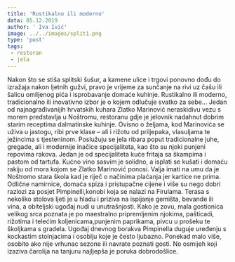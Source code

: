 ```yaml
---
title: 'Rustikalno ili moderno'
data: 05.12.2019
author: ' Iva Ivić'
image: ../../images/split1.png
type: 'post'
tags:
 - restoran
 - jela
---
```

Nakon što se stiša splitski šušur, a kamene ulice i trgovi ponovno dođu do izražaja nakon ljetnih gužvi, pravo je vrijeme za sunčanje na rivi uz čašu ili šalicu omiljenog pića i isprobavanje domaće kuhinje. Rustikalno ili moderno, tradicionalno ili inovativno izbor je o kojem odlučuje svatko za sebe...
Jedan od najnagrađivanijih hrvatskih kuhara Zlatko Marinović neraskidivu vezu s morem predstavlja u Noštromu, restoranu gdje je jelovnik nadahnut dobrim starim receptima dalmatinske kuhinje. Ovisno o željama, kod Marinovića se uživa u jastogu, ribi prve klase – ali i rižotu od priljepaka, vlasuljama te ježincima s tjesteninom. Poslužuju se jela ribara poput tradicionalne juhe, gregade, ali i modernije inačice specijaliteta, kao što su njoki punjeni repovima rakova. Jedan je od specijaliteta kuće fritaja sa škampima i pastom od tartufa. Kućno vino sasvim je solidno, a isplati se kušati i domaću rakiju od mora kojom se Zlatko Marinović ponosi. Valja imati na umu da je Noštromo stara škola kad je riječ o načinima plaćanja jer kartice ne prima.
Odlične namirnice, domaća spiza i pristupačne cijene i više su nego dobri razlozi za posjet Pimpinelli,konobi koja se nalazi na Firulama. Terasa s nekoliko stolova ljeti je u hladu i priziva na ispijanje gemišta, bevande ili vina, a obiteljski ugođaj nudi u unutrašnjosti. Kako je zovu, mala gostionica velikog srca poznata je po maestralno pripremljenim njokima, pašticadi, rižotima i telećim koljenicama,punjenim paprikama, pivcu u prošeku te školjkama s gradela. Ugođaj dnevnog borakva Pimpinella duguje uređenju s kockastim stolnjacima i osoblju koje je često ljubazno. Ponekad malo više, osobito ako nije vrhunac sezone ili navrate poznati gosti. No osmijeh koji izaziva čarolija na tanjuru najljepša je poruka dobrodošlice.